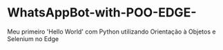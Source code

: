 # WhatsAppBot-with-POO-EDGE-
Meu primeiro 'Hello World' com Python utilizando Orientação à Objetos e Selenium no Edge
